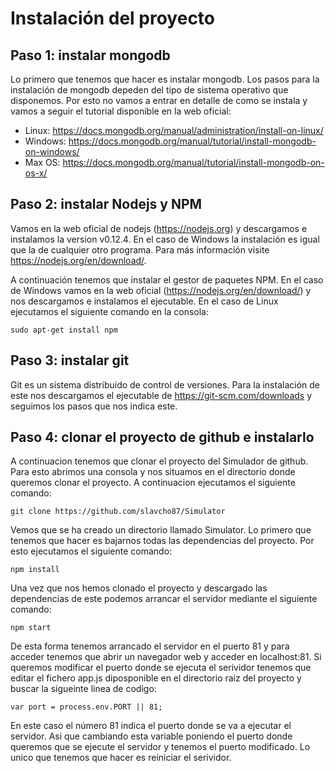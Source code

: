 # Instalación del proyecto

## Paso 1: instalar mongodb

Lo primero que tenemos que hacer es instalar mongodb. Los pasos para la instalación de mongodb depeden del tipo de sistema operativo que disponemos. Por esto no vamos a entrar en detalle de como se instala y vamos a seguir el tutorial disponible en la web oficial:

* Linux: https://docs.mongodb.org/manual/administration/install-on-linux/ 
* Windows: https://docs.mongodb.org/manual/tutorial/install-mongodb-on-windows/ 
* Max OS: https://docs.mongodb.org/manual/tutorial/install-mongodb-on-os-x/ 

## Paso 2: instalar Nodejs y NPM

Vamos en la web oficial de nodejs (https://nodejs.org) y descargamos e instalamos la version v0.12.4. En el caso de Windows la instalación es igual que la de cualquier otro programa. Para más información visite https://nodejs.org/en/download/. 

A continuación tenemos que instalar el gestor de paquetes NPM. En el caso de Windows vamos en la web oficial (https://nodejs.org/en/download/) y nos descargamos e instalamos el ejecutable. En el caso de Linux ejecutamos el siguiente comando en la consola:

    sudo apt-get install npm

## Paso 3: instalar git
Git es un sistema distribuido de control de versiones. Para la instalación de este nos descargamos el ejecutable de https://git-scm.com/downloads y seguimos los pasos que nos indica este. 

## Paso 4: clonar el proyecto de github e instalarlo

A continuacion tenemos que clonar el proyecto del Simulador de github. Para esto abrimos una consola y nos situamos en el directorio donde queremos clonar el proyecto. A continuacion ejecutamos el siguiente comando:

    git clone https://github.com/slavcho87/Simulator

Vemos que se ha creado un directorio llamado Simulator. Lo primero que tenemos que hacer es bajarnos todas las dependencias del proyecto. Por esto ejecutamos el siguiente comando:

    npm install

Una vez que nos hemos clonado el proyecto y descargado las dependencias de este podemos arrancar el servidor mediante el siguiente comando:

    npm start
    
De esta forma tenemos arrancado el servidor en el puerto 81 y para acceder tenemos que abrir un navegador web y acceder en localhost:81. Si queremos modificar el puerto donde se ejecuta el serividor tenemos que editar el fichero app.js diposponible en el directorio raiz del proyecto y buscar la sigueinte linea de codigo:

    var port = process.env.PORT || 81;
    
En este caso el número 81 indica el puerto donde se va a ejecutar el servidor. Asi que cambiando esta variable poniendo el puerto donde queremos que se ejecute el servidor y tenemos el puerto modificado. Lo unico que tenemos que hacer es reiniciar el serividor.
